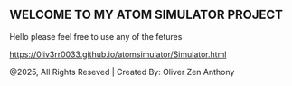 ## WELCOME TO MY ATOM SIMULATOR PROJECT
Hello please feel free to use any of the fetures

https://0liv3rr0033.github.io/atomsimulator/Simulator.html

@2025, All Rights Reseved |
Created By: Oliver Zen Anthony
